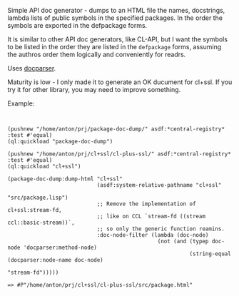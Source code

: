 Simple API doc generator - dumps to an HTML file
the names, docstrings, lambda lists of public
symbols in the specified packages.
In the order the symbols are exported in the defpackage forms.

It is similar to other API doc generators, like CL-API,
but I want the symbols to be listed in the order they 
are listed in the `defpackage` forms, assuming the authros
order them logically and conveniently for readrs.

Uses [docparser](https://github.com/eudoxia0/docparser).

Maturity is low - I only made it to generate an OK ducument
for cl+ssl. If you try it for other library, you may need
to improve something.


Example:


```common-lisp


(pushnew "/home/anton/prj/package-doc-dump/" asdf:*central-registry* :test #'equal)
(ql:quickload "package-doc-dump")

(pushnew "/home/anton/prj/cl+ssl/cl-plus-ssl/" asdf:*central-registry* :test #'equal)
(ql:quickload "cl+ssl")

(package-doc-dump:dump-html "cl+ssl"
                            (asdf:system-relative-pathname "cl+ssl"
                                                           "src/package.lisp")
                            ;; Remove the implementation of cl+ssl:stream-fd,
                            ;; like on CCL `stream-fd ((stream ccl::basic-stream))`,
                            ;; so only the generic function reamins.
                            :doc-node-filter (lambda (doc-node)
                                               (not (and (typep doc-node 'docparser:method-node)
                                                         (string-equal (docparser:node-name doc-node)
                                                                       "stream-fd")))))

=> #P"/home/anton/prj/cl+ssl/cl-plus-ssl/src/package.html"

```
